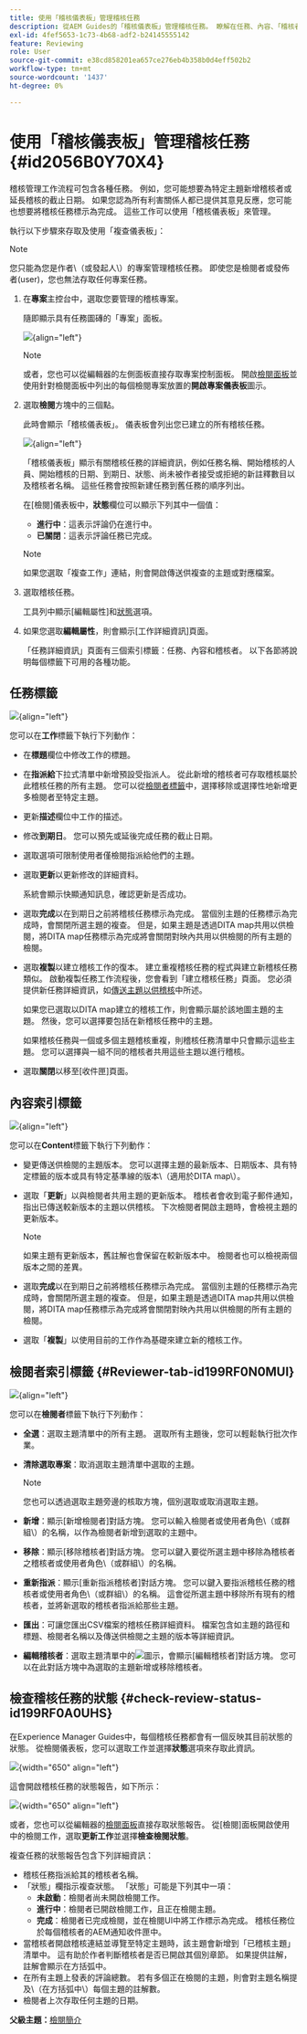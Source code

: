 ```yaml
---
title: 使用「稽核儀表板」管理稽核任務
description: 從AEM Guides的「稽核儀表板」管理稽核任務。 瞭解在任務、內容、「稽核者」標籤下的執行動作，並檢查稽核任務的狀態。
exl-id: 4fef5653-1c73-4b68-adf2-b24145555142
feature: Reviewing
role: User
source-git-commit: e38cd858201ea657ce276eb4b358b0d4eff502b2
workflow-type: tm+mt
source-wordcount: '1437'
ht-degree: 0%

---
```


# 使用「稽核儀表板」管理稽核任務 {#id2056B0Y70X4}

稽核管理工作流程可包含各種任務。 例如，您可能想要為特定主題新增稽核者或延長稽核的截止日期。 如果您認為所有利害關係人都已提供其意見反應，您可能也想要將稽核任務標示為完成。 這些工作可以使用「稽核儀表板」來管理。

執行以下步驟來存取及使用「複查儀表板」：

>[!NOTE]
>
> 您只能為您是作者\（或發起人\）的專案管理稽核任務。 即使您是檢閱者或發佈者\(user\)，您也無法存取任何專案任務。

1. 在&#x200B;**專案**&#x200B;主控台中，選取您要管理的稽核專案。

   隨即顯示具有任務圖磚的「專案」面板。

   ![](images/review-management.png){align="left"}

   >[!NOTE]
   >
   > 或者，您也可以從編輯器的左側面板直接存取專案控制面板。 開啟[檢閱面板](./web-editor-left-panel.md#review)並使用針對檢閱面板中列出的每個檢閱專案放置的&#x200B;**開啟專案儀表板**&#x200B;圖示。

1. 選取&#x200B;**檢閱**&#x200B;方塊中的三個點。

   此時會顯示「稽核儀表板」。 儀表板會列出您已建立的所有稽核任務。

   ![](images/review-dashboard.png){align="left"}

   「稽核儀表板」顯示有關稽核任務的詳細資訊，例如任務名稱、開始稽核的人員、開始稽核的日期、到期日、狀態、尚未被作者接受或拒絕的新註釋數目以及稽核者名稱。 這些任務會按照新建任務到舊任務的順序列出。

   在[檢閱]儀表板中，**狀態**&#x200B;欄位可以顯示下列其中一個值：
   - **進行中**：這表示評論仍在進行中。
   - **已關閉**：這表示評論任務已完成。

   >[!NOTE]
   >
   > 如果您選取「複查工作」連結，則會開啟傳送供複查的主題或對應檔案。

1. 選取稽核任務。

   工具列中顯示[編輯屬性]和[狀態](#check-review-status-id199RF0A0UHS)選項。

1. 如果您選取&#x200B;**編輯屬性**，則會顯示[工作詳細資訊]頁面。

   「任務詳細資訊」頁面有三個索引標籤：任務、內容和稽核者。 以下各節將說明每個標籤下可用的各種功能。


## 任務標籤

![](images/review-task-page.png){align="left"}

您可以在&#x200B;**工作**&#x200B;標籤下執行下列動作：

- 在&#x200B;**標題**&#x200B;欄位中修改工作的標題。
- 在&#x200B;**指派給**&#x200B;下拉式清單中新增預設受指派人。 從此新增的稽核者可存取稽核屬於此稽核任務的所有主題。 您可以從[檢閱者標籤](#Reviewer-tab-id199RF0N0MUI)中，選擇移除或選擇性地新增更多檢閱者至特定主題。
- 更新&#x200B;**描述**&#x200B;欄位中工作的描述。
- 修改&#x200B;**到期日**。 您可以預先或延後完成任務的截止日期。
- 選取選項可限制使用者僅檢閱指派給他們的主題。
- 選取&#x200B;**更新**&#x200B;以更新修改的詳細資料。

  系統會顯示快顯通知訊息，確認更新是否成功。
- 選取&#x200B;**完成**&#x200B;以在到期日之前將稽核任務標示為完成。 當個別主題的任務標示為完成時，會關閉所選主題的複查。 但是，如果主題是透過DITA map共用以供檢閱，將DITA map任務標示為完成將會關閉對映內共用以供檢閱的所有主題的檢閱。
- 選取&#x200B;**複製**&#x200B;以建立稽核工作的復本。 建立重複稽核任務的程式與建立新稽核任務類似。 啟動複製任務工作流程後，您會看到「建立稽核任務」頁面。 您必須提供新任務詳細資訊，如[傳送主題以供稽核](review-send-topics-for-review.md#)中所述。

  如果您已選取以DITA map建立的稽核工作，則會顯示屬於該地圖主題的主題。 然後，您可以選擇要包括在新稽核任務中的主題。

  如果稽核任務與一個或多個主題稽核重複，則稽核任務清單中只會顯示這些主題。 您可以選擇與一組不同的稽核者共用這些主題以進行稽核。

- 選取&#x200B;**關閉**&#x200B;以移至[收件匣]頁面。

## 內容索引標籤

![](images/review-content-page.png){align="left"}

您可以在&#x200B;**Content**&#x200B;標籤下執行下列動作：

- 變更傳送供檢閱的主題版本。 您可以選擇主題的最新版本、日期版本、具有特定標籤的版本或具有特定基準線的版本\（適用於DITA map\）。

- 選取「**更新**」以與檢閱者共用主題的更新版本。 稽核者會收到電子郵件通知，指出已傳送較新版本的主題以供稽核。 下次檢閱者開啟主題時，會檢視主題的更新版本。

  >[!NOTE]
  >
  > 如果主題有更新版本，舊註解也會保留在較新版本中。 檢閱者也可以檢視兩個版本之間的差異。

- 選取&#x200B;**完成**&#x200B;以在到期日之前將稽核任務標示為完成。 當個別主題的任務標示為完成時，會關閉所選主題的複查。 但是，如果主題是透過DITA map共用以供檢閱，將DITA map任務標示為完成將會關閉對映內共用以供檢閱的所有主題的檢閱。

- 選取「**複製**」以使用目前的工作作為基礎來建立新的稽核工作。


## 檢閱者索引標籤 {#Reviewer-tab-id199RF0N0MUI}

![](images/reviewers-tab.png){align="left"}

您可以在&#x200B;**檢閱者**&#x200B;標籤下執行下列動作：

- **全選**：選取主題清單中的所有主題。 選取所有主題後，您可以輕鬆執行批次作業。
- **清除選取專案**：取消選取主題清單中選取的主題。

  >[!NOTE]
  >
  > 您也可以透過選取主題旁邊的核取方塊，個別選取或取消選取主題。

- **新增**：顯示[新增檢閱者]對話方塊。 您可以輸入檢閱者或使用者角色\（或群組\）的名稱，以作為檢閱者新增到選取的主題中。
- **移除**：顯示[移除稽核者]對話方塊。 您可以鍵入要從所選主題中移除為稽核者之稽核者或使用者角色\（或群組\）的名稱。
- **重新指派**：顯示[重新指派稽核者]對話方塊。 您可以鍵入要指派稽核任務的稽核者或使用者角色\（或群組\）的名稱。 這會從所選主題中移除所有現有的稽核者，並將新選取的稽核者指派給那些主題。
- **匯出**：可讓您匯出CSV檔案的稽核任務詳細資料。 檔案包含如主題的路徑和標題、檢閱者名稱以及傳送供檢閱之主題的版本等詳細資訊。
- **編輯稽核者**：選取主題清單中的![](images/edit_pencil_icon.svg)圖示，會顯示[編輯稽核者]對話方塊。 您可以在此對話方塊中為選取的主題新增或移除稽核者。

## 檢查稽核任務的狀態 {#check-review-status-id199RF0A0UHS}

在Experience Manager Guides中，每個稽核任務都會有一個反映其目前狀態的狀態。 從檢閱儀表板，您可以選取工作並選擇&#x200B;**狀態**&#x200B;選項來存取此資訊。

![](images/review-dashboard-select-option.png){width="650" align="left"}

這會開啟稽核任務的狀態報告，如下所示：

![](images/check-review-status-dashboard.png){width="650" align="left"}

或者，您也可以從編輯器的[檢閱面板](./web-editor-left-panel.md#review)直接存取狀態報告。 從[檢閱]面板開啟使用中的檢閱工作，選取&#x200B;**更新工作**&#x200B;並選擇&#x200B;**檢查檢閱狀態**。

複查任務的狀態報告包含下列詳細資訊：

- 稽核任務指派給其的稽核者名稱。
- 「狀態」欄指示複查狀態。 「狀態」可能是下列其中一項：
   - **未啟動**：檢閱者尚未開啟檢閱工作。
   - **進行中**：檢閱者已開啟檢閱工作，且正在檢閱主題。
   - **完成**：檢閱者已完成檢閱，並在檢閱UI中將工作標示為完成。 稽核任務位於每個稽核者的AEM通知收件匣中。
- 當稽核者開啟稽核連結並導覽至特定主題時，該主題會新增到「已稽核主題」清單中。 這有助於作者判斷稽核者是否已開啟其個別章節。 如果提供註解，註解會顯示在方括弧中。
- 在所有主題上發表的評論總數。 若有多個正在檢閱的主題，則會對主題名稱提及\（在方括弧中\）每個主題的註解數。
- 檢閱者上次存取任何主題的日期。

**父級主題：**[&#x200B;檢閱簡介](review.md)
